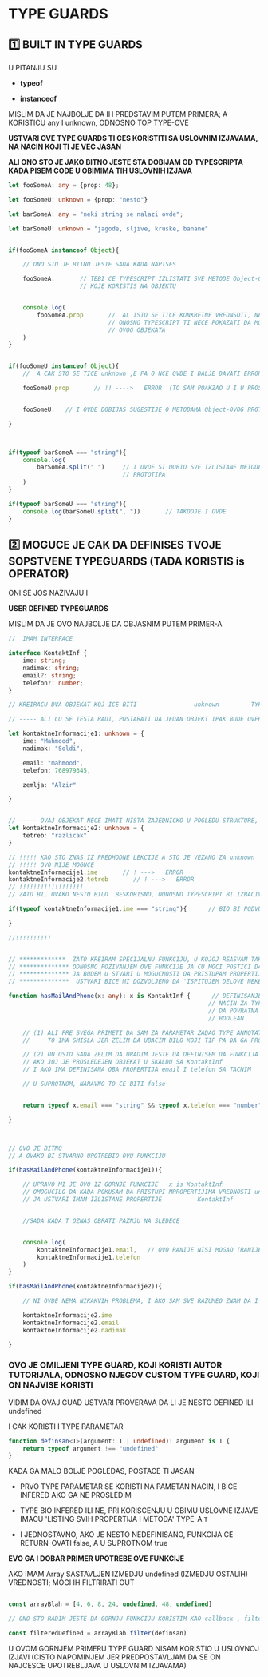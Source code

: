 # TYPE GUARDS

## :one: BUILT IN TYPE GUARDS

U PITANJU SU

- **typeof**

- **instanceof**

MISLIM DA JE NAJBOLJE DA IH PREDSTAVIM PUTEM PRIMERA; A KORISTICU any I unknown, ODNOSNO TOP TYPE-OVE

**USTVARI OVE TYPE GUARDS TI CES KORISTITI SA USLOVNIM IZJAVAMA, NA NACIN KOJI TI JE VEC JASAN**

**ALI ONO STO JE JAKO BITNO JESTE STA DOBIJAM OD TYPESCRIPTA KADA PISEM CODE U OBIMIMA TIH USLOVNIH IZJAVA**

```typescript
let fooSomeA: any = {prop: 48};

let fooSomeU: unknown = {prop: "nesto"}

let barSomeA: any = "neki string se nalazi ovde";

let barSomeU: unknown = "jagode, sljive, kruske, banane"


if(fooSomeA instanceof Object){

    // ONO STO JE BITNO JESTE SADA KADA NAPISES

    fooSomeA.       // TEBI CE TYPESCRIPT IZLISTATI SVE METODE Object-OVOG PROTOTIPA
                    // KOJE KORISTIS NA OBJEKTU


    console.log(
        fooSomeA.prop       //  AL ISTO SE TICE KONKRETNE VREDNSOTI, NECES DOBIJATI NIKAKVE                     // SUGESTIJE,
                            // ONOSNO TYPESCRIPT TI NECE POKAZATI DA MOZES IZABRATI PROPERTI
                            // OVOG OBJEKATA
    )
}


if(fooSomeU instanceof Object){
    //  A CAK STO SE TICE unknown ,E PA O NCE OVDE I DALJE DAVATI ERROR

    fooSomeU.prop       // !! ---->   ERROR  (TO SAM POAKZAO U I U PROSLOJ LEKCIJI)


    fooSomeU.   // I OVDE DOBIJAS SUGESTIJE O METODAMA Object-OVOG PROTOTIPA

}



if(typeof barSomeA === "string"){
    console.log(
        barSomeA.split(" ")     // I OVDE SI DOBIO SVE IZLISTANE METODE string-OVOG 
                                // PROTOTIPA
    )
}

if(typeof barSomeU === "string"){
    console.log(barSomeU.split(", "))       // TAKODJE I OVDE
}
```

## :two: MOGUCE JE CAK DA DEFINISES **TVOJE SOPSTVENE TYPEGUARDS** (TADA KORISTIS **is** OPERATOR)

ONI SE JOS NAZIVAJU I

**USER DEFINED TYPEGUARDS**

MISLIM DA JE OVO NAJBOLJE DA OBJASNIM PUTEM PRIMER-A

```typescript
//  IMAM INTERFACE

interface KontaktInf {
    ime: string;
    nadimak: string;
    email?: string;
    telefon?: number;
}

// KREIRACU DVA OBJEKAT KOJ ICE BITI                unknown         TYPE ANNOTATION-A

// ----- ALI CU SE TESTA RADI, POSTARATI DA JEDAN OBJEKT IPAK BUDE OVERLAPPING SA GORNJIM INTERFACE-OM

let kontaktneInformacije1: unknown = {
    ime: "Mahmood",
    nadimak: "Soldi",

    email: "mahmood",
    telefon: 768979345,

    zemlja: "Alzir"

}


// ----- OVAJ OBJEKAT NECE IMATI NISTA ZAJEDNICKO U POGLEDU STRUKTURE, SA KontaktInf TYPE-OM
let kontaktneInformacije2: unknown = {
    tetreb: "razlicak"
}

// !!!!! KAO STO ZNAS IZ PREDHODNE LEKCIJE A STO JE VEZANO ZA unknown
// !!!!! OVO NIJE MOGUCE
kontaktneInformacije1.ime       // ! --->   ERROR
kontaktneInformacije2.tetreb       // ! --->   ERROR
// !!!!!!!!!!!!!!!!!!
// ZATO BI, OVAKO NESTO BILO  BESKORISNO, ODNOSNO TYPESCRIPT BI IZBACIVAO ERROR

if(typeof kontaktneInformacije1.ime === "string"){      // BIO BI PODVUCENO ime KAO ERROROUS

}

//!!!!!!!!!!


// *************  ZATO KREIRAM SPECIJALNU FUNKCIJU, U KOJOJ REASVAM TAKAV PROBLEM
// ************** ODNOSNO POZIVANJEM OVE FUNKCIJE JA CU MOCI POSTICI DA U OBIMU USLOVNE IZJAVE
// ************** JA BUDEM U STVARI U MOGUCNOSTI DA PRISTUPAM PROPERTIJIMA VREDNOSTI unknown TYPE-A
// **************  USTVARI BICE MI DOZVOLJENO DA 'ISPITUJEM DELOVE NEKE unknown VREDNOSTI'

function hasMailAndPhone(x: any): x is KontaktInf {      // DEFINISANJE      is      OPERATORA NA OVAKAV
                                                        // NACIN ZA TYPE POVRATNE VREDNOSTI  ODREDICE
                                                        // DA POVRATNA VREDNSOT MORA BITI
                                                        // BOOLEAN

    // (1) ALI PRE SVEGA PRIMETI DA SAM ZA PARAMETAR ZADAO TYPE ANNOTATION          any
    //     TO IMA SMISLA JER ZELIM DA UBACIM BILO KOJI TIP PA DA GA PROVERAVAM

    // (2) ON OSTO SADA ZELIM DA URADIM JESTE DA DEFINISEM DA FUNKCIJA RETURN-UJE true
    // AKO JOJ JE PROSLEDEJEN OBJEKAT U SKALDU SA KontaktInf
    // I AKO IMA DEFINISANA OBA PROPERTIJA email I telefon SA TACNIM

    // U SUPROTNOM, NARAVNO TO CE BITI false


    return typeof x.email === "string" && typeof x.telefon === "number"

}



// OVO JE BITNO
// A OVAKO BI STVARNO UPOTREBIO OVU FUNKCIJU

if(hasMailAndPhone(kontaktneInformacije1)){

    // UPRAVO MI JE OVO IZ GORNJE FUNKCIJE   x is KontaktInf
    // OMOGUCILO DA KADA POKUSAM DA PRISTUPI MPROPERTIJIMA VREDNOSTI unknown TYPE-A
    // JA USTVARI IMAM IZLISTANE PROPERTIJE          KontaktInf


    //SADA KADA T OZNAS OBRATI PAZNJU NA SLEDECE


    console.log(
        kontaktneInformacije1.email,   // OVO RANIJE NISI MOGAO (RANIJE BI OVO TYPESCRIPT PODVUKAO KAO ERROR)
        kontaktneInformacije1.telefon
    )
}

if(hasMailAndPhone(kontaktneInformacije2)){

    // NI OVDE NEMA NIKAKVIH PROBLEMA, I AKO SAM SVE RAZUMEO ZNAM DA I NE TREB DA IH BUDE

    kontaktneInformacije2.ime
    kontaktneInformacije2.email
    kontaktneInformacije2.nadimak

}

```

### OVO JE OMILJENI TYPE GUARD, KOJI KORISTI AUTOR TUTORIJALA, ODNOSNO NJEGOV CUSTOM TYPE GUARD, KOJI ON NAJVISE KORISTI

VIDIM DA OVAJ GUAD USTVARI PROVERAVA DA LI JE NESTO DEFINED ILI undefined

I CAK KORISTI I TYPE PARAMETAR

```typescript
function definsan<T>(argument: T | undefined): argument is T {
    return typeof argument !== "undefined"
}
```

KADA GA MALO BOLJE POGLEDAS, POSTACE TI JASAN

- PRVO TYPE PARAMETAR SE KORISTI NA PAMETAN NACIN, I BICE INFERED AKO GA NE PROSLEDIM

- TYPE BIO INFERED ILI NE, PRI KORISCENJU U OBIMU USLOVNE IZJAVE IMACU 'LISTING SVIH PROPERTIJA I METODA' TYPE-A `T`

- I JEDNOSTAVNO, AKO JE NESTO NEDEFINISANO, FUNKCIJA CE RETURN-OVATI false, A U SUPROTNOM true

**EVO GA I DOBAR PRIMER UPOTREBE OVE FUNKCIJE**

AKO IMAM Array SASTAVLJEN IZMEDJU undefined (IZMEDJU OSTALIH) VREDNOSTI; MOGI IH FILTRIRATI OUT

```typescript

const arrayBlah = [4, 6, 8, 24, undefined, 48, undefined]

// ONO STO RADIM JESTE DA GORNJU FUNKCIJU KORISTIM KAO callback , filter METODE

const filteredDefined = arrayBlah.filter(definsan)
```

U OVOM GORNJEM PRIMERU TYPE GUARD NISAM KORISTIO U USLOVNOJ IZJAVI (CISTO NAPOMINJEM JER PREDPOSTAVLJAM DA SE ON NAJCESCE UPOTREBLJAVA U USLOVNIM IZJAVAMA)
